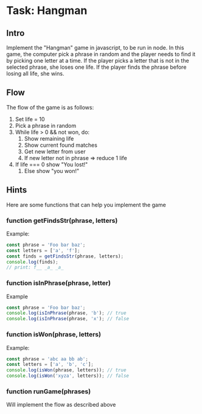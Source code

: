 # Task: Hangman
## Intro
Implement the "Hangman" game in javascript, to be run in node.
In this game, the computer pick a phrase in random and the player needs to find it by picking one letter at a time.
If the player picks a letter that is not in the selected phrase, she loses one life.
If the player finds the phrase before losing all life, she wins.

## Flow
The flow of the game is as follows:
1. Set life = 10
2. Pick a phrase in random
3. While life > 0 && not won, do:  
    1. Show remaining life  
    2. Show current found matches  
    3. Get new letter from user  
    4. If new letter not in phrase => reduce 1 life
4. If life === 0 show "You lost!"
    1. Else show "you won!"

## Hints
Here are some functions that can help you implement the game

### function getFindsStr(phrase, letters)
Example: 
```javascript
const phrase = 'Foo bar baz';
const letters = ['a', 'f'];
const finds = getFindsStr(phrase, letters);
console.log(finds);
// print: f__ _a_ _a_
```

### function isInPhrase(phrase, letter)
Example
```javascript
const phrase = 'Foo bar baz';
console.log(isInPhrase(phrase, 'b'); // true
console.log(isInPhrase(phrase, 'x'); // false
```


### function isWon(phrase, letters)
Example: 
```javascript
const phrase = 'abc aa bb ab';
const letters = ['a', 'b', 'c'];
console.log(isWon(phrase, letters)); // true
console.log(isWon('xyza', letters)); // false
```

### function runGame(phrases)
Will implement the flow as described above

